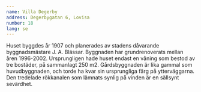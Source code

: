 ```yaml
---
name: Villa Degerby
address: Degerbygatan 6, Lovisa
number: 18
lang: se
---
```

Huset byggdes år 1907 och planerades av stadens dåvarande byggnadsmästare J. A. Blässar. Byggnaden har grundrenoverats mellan åren 1996-2002.  Ursprungligen hade huset endast en våning som bestod av tre bostäder, på sammanlagt 250 m2. Gårdsbyggnaden är lika gammal som huvudbyggnaden, och torde ha kvar sin ursprungliga färg på ytterväggarna. Den tredelade rökkanalen som lämnats synlig på vinden är en sällsynt sevärdhet.
